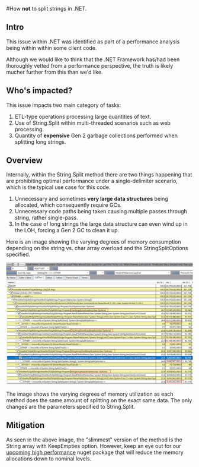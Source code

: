 ﻿#How **not** to split strings in .NET.

## Intro

This issue within .NET was identified as part of a performance analysis being within within some client code.

Although we would like to think that the .NET Framework has/had been thoroughly vetted from a performance perspective, the truth is likely mucher further from this than we'd like.

## Who's impacted?

This issue impacts two main category of tasks:

1. ETL-type operations processing large quantities of text.
2. Use of String.Split within multi-threaded scenarios such as web processing.
3. Quantity of **expensive** Gen 2 garbage collections performed when splitting long strings.

## Overview

Internally, within the String.Split method there are two things happening that are prohibiting optimal performance under a single-delimiter scenario, which is the typical use case for this code.

1. Unnecessary and sometimes **very large data structures** being allocated, which consequently require GCs.
2. Unnecessary code paths being taken causing multiple passes through string, rather single-pass.
3. In the case of long strings the large data structure can even wind up in the LOH, forcing a Gen 2 GC to clean it up.

Here is an image showing the varying degrees of memory consumption depending on the string vs. char array overload and the StringSplitOptions specified.

![String.Split varying Memory Allocation](HowNotToSplitStrings-MemoryAllocations.JPG)

The image shows the varying degrees of memory utilization as each method does the same amount of splitting on the exact same data. The only changes are the parameters specified to String.Split.

## Mitigation

As seen in the above image, the "slimmest" version of the method is the String array with KeepEmpties option. However, keep an eye out for our [upcoming high performance](https://github.com/spe-investigator/) nuget package that will reduce the memory allocations down to nominal levels.
